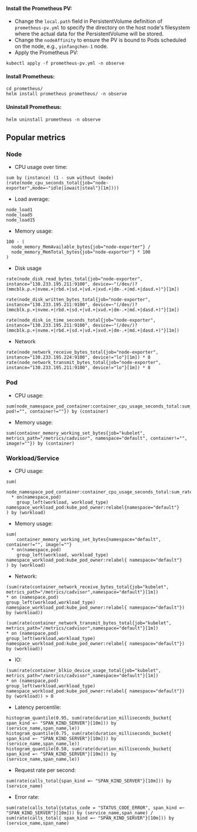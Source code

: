 #### Install the Prometheus PV:

- Change the `local.path` field in PersistentVolume definition of `prometheus-pv.yml` to specify the directory on the host node's filesystem where the actual data for the PersistentVolume will be stored.
- Change the `nodeAffinity` to ensure the PV is bound to Pods scheduled on the node, e.g., `yinfangchen-1` node.
- Apply the Prometheus PV:

```shell
kubectl apply -f prometheus-pv.yml -n observe
```

#### Install Prometheus:

```shell
cd prometheus/
helm install prometheus prometheus/ -n observe
```

#### Uninstall Prometheus:

```shell
helm uninstall prometheus -n observe
```

## Popular metrics

### Node

- CPU usage over time:

```promql
sum by (instance) (1 - sum without (mode) (rate(node_cpu_seconds_total{job="node-exporter",mode=~"idle|iowait|steal"}[1m])))
```

- Load average:

```promql
node_load1
node_load5
node_load15
```

- Memory usage:

```promql
100 - (
  node_memory_MemAvailable_bytes{job="node-exporter"} /
  node_memory_MemTotal_bytes{job="node-exporter"} * 100
)
```

- Disk usage

```promql
rate(node_disk_read_bytes_total{job="node-exporter", instance="130.233.195.211:9100", device=~"(/dev/)?(mmcblk.p.+|nvme.+|rbd.+|sd.+|vd.+|xvd.+|dm-.+|md.+|dasd.+)"}[1m])

rate(node_disk_written_bytes_total{job="node-exporter", instance="130.233.195.211:9100", device=~"(/dev/)?(mmcblk.p.+|nvme.+|rbd.+|sd.+|vd.+|xvd.+|dm-.+|md.+|dasd.+)"}[1m])

rate(node_disk_io_time_seconds_total{job="node-exporter", instance="130.233.195.211:9100", device=~"(/dev/)?(mmcblk.p.+|nvme.+|rbd.+|sd.+|vd.+|xvd.+|dm-.+|md.+|dasd.+)"}[1m])
```

- Network

```promql
rate(node_network_receive_bytes_total{job="node-exporter", instance="130.233.195.224:9100", device!="lo"}[1m]) * 8
rate(node_network_transmit_bytes_total{job="node-exporter", instance="130.233.195.211:9100", device!="lo"}[1m]) * 8
```

### Pod

- CPU usage:

```promql
sum(node_namespace_pod_container:container_cpu_usage_seconds_total:sum_rate5m{namespace="default", pod!="", container!=""}) by (container)
```

- Memory usage:

```promql
sum(container_memory_working_set_bytes{job="kubelet", metrics_path="/metrics/cadvisor", namespace="default", container!="", image!=""}) by (container)
```

### Workload/Service

- CPU usage:

```promql
sum(
    node_namespace_pod_container:container_cpu_usage_seconds_total:sum_rate5m{namespace="default"}
  * on(namespace,pod)
    group_left(workload, workload_type) namespace_workload_pod:kube_pod_owner:relabel{namespace="default"}
) by (workload)
```

- Memory usage:

```promql
sum(
    container_memory_working_set_bytes{namespace="default", container!="", image!=""}
  * on(namespace,pod)
    group_left(workload, workload_type) namespace_workload_pod:kube_pod_owner:relabel{ namespace="default"}
) by (workload)
```

- Network:

```promql
(sum(rate(container_network_receive_bytes_total{job="kubelet", metrics_path="/metrics/cadvisor",namespace="default"}[1m])
* on (namespace,pod)
group_left(workload,workload_type) namespace_workload_pod:kube_pod_owner:relabel{ namespace="default"}) by (workload))

(sum(rate(container_network_transmit_bytes_total{job="kubelet", metrics_path="/metrics/cadvisor",namespace="default"}[1m])
* on (namespace,pod)
group_left(workload,workload_type) namespace_workload_pod:kube_pod_owner:relabel{ namespace="default"}) by (workload))
```

- IO:

```promql
(sum(rate(container_blkio_device_usage_total{job="kubelet", metrics_path="/metrics/cadvisor",namespace="default"}[1m])
* on (namespace,pod)
group_left(workload,workload_type) namespace_workload_pod:kube_pod_owner:relabel{ namespace="default"}) by (workload)) > 0
```

- Latency percentile:

```promql
histogram_quantile(0.95, sum(rate(duration_milliseconds_bucket{ span_kind =~ "SPAN_KIND_SERVER"}[10m])) by (service_name,span_name,le))
histogram_quantile(0.75, sum(rate(duration_milliseconds_bucket{ span_kind =~ "SPAN_KIND_SERVER"}[10m])) by (service_name,span_name,le))
histogram_quantile(0.50, sum(rate(duration_milliseconds_bucket{ span_kind =~ "SPAN_KIND_SERVER"}[10m])) by (service_name,span_name,le))
```

- Request rate per second:

```promql
sum(rate(calls_total{span_kind =~ "SPAN_KIND_SERVER"}[10m])) by (service_name)
```

- Error rate:

```promql
sum(rate(calls_total{status_code = "STATUS_CODE_ERROR", span_kind =~ "SPAN_KIND_SERVER"}[10m])) by (service_name,span_name) / sum(rate(calls_total{ span_kind =~ "SPAN_KIND_SERVER"}[10m])) by (service_name,span_name)
```
